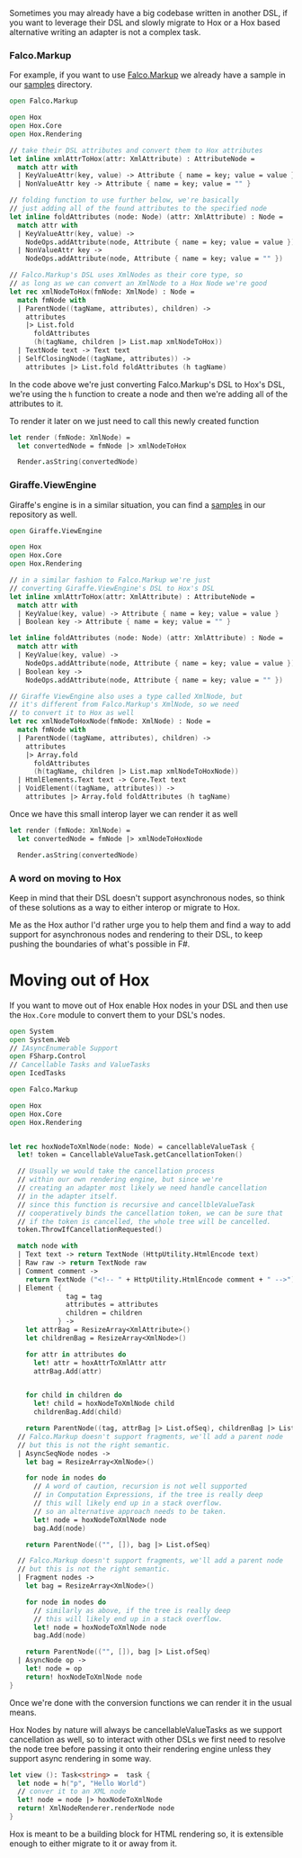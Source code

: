 Sometimes you may already have a big codebase written in another DSL, if you want to leverage their DSL and slowly migrate to Hox or a Hox based alternative writing an adapter is not a complex task.

### Falco.Markup

For example, if you want to use [Falco.Markup](https://www.falcoframework.com/docs/markup.html) we already have a sample in our [samples](https://github.com/AngelMunoz/Hox/tree/bd1fdb82de26389d4ebfd49f65b58b2340cb8999/samples/Falco) directory.

```fsharp
open Falco.Markup

open Hox
open Hox.Core
open Hox.Rendering

// take their DSL attributes and convert them to Hox attributes
let inline xmlAttrToHox(attr: XmlAttribute) : AttributeNode =
  match attr with
  | KeyValueAttr(key, value) -> Attribute { name = key; value = value }
  | NonValueAttr key -> Attribute { name = key; value = "" }

// folding function to use further below, we're basically
// just adding all of the found attributes to the specified node
let inline foldAttributes (node: Node) (attr: XmlAttribute) : Node =
  match attr with
  | KeyValueAttr(key, value) ->
    NodeOps.addAttribute(node, Attribute { name = key; value = value })
  | NonValueAttr key ->
    NodeOps.addAttribute(node, Attribute { name = key; value = "" })

// Falco.Markup's DSL uses XmlNodes as their core type, so
// as long as we can convert an XmlNode to a Hox Node we're good
let rec xmlNodeToHox(fmNode: XmlNode) : Node =
  match fmNode with
  | ParentNode((tagName, attributes), children) ->
    attributes
    |> List.fold
      foldAttributes
      (h(tagName, children |> List.map xmlNodeToHox))
  | TextNode text -> Text text
  | SelfClosingNode((tagName, attributes)) ->
    attributes |> List.fold foldAttributes (h tagName)
```

In the code above we're just converting Falco.Markup's DSL to Hox's DSL, we're using the `h` function to create a node and then we're adding all of the attributes to it.

To render it later on we just need to call this newly created function

```fsharp
let render (fmNode: XmlNode) =
  let convertedNode = fmNode |> xmlNodeToHox

  Render.asString(convertedNode)
```

### Giraffe.ViewEngine

Giraffe's engine is in a similar situation, you can find a [samples](https://github.com/AngelMunoz/Hox/tree/bd1fdb82de26389d4ebfd49f65b58b2340cb8999/samples/Giraffe) in our repository as well.

```fsharp
open Giraffe.ViewEngine

open Hox
open Hox.Core
open Hox.Rendering

// in a similar fashion to Falco.Markup we're just
// converting Giraffe.ViewEngine's DSL to Hox's DSL
let inline xmlAttrToHox(attr: XmlAttribute) : AttributeNode =
  match attr with
  | KeyValue(key, value) -> Attribute { name = key; value = value }
  | Boolean key -> Attribute { name = key; value = "" }

let inline foldAttributes (node: Node) (attr: XmlAttribute) : Node =
  match attr with
  | KeyValue(key, value) ->
    NodeOps.addAttribute(node, Attribute { name = key; value = value })
  | Boolean key ->
    NodeOps.addAttribute(node, Attribute { name = key; value = "" })

// Giraffe ViewEngine also uses a type called XmlNode, but
// it's different from Falco.Markup's XmlNode, so we need
// to convert it to Hox as well
let rec xmlNodeToHoxNode(fmNode: XmlNode) : Node =
  match fmNode with
  | ParentNode((tagName, attributes), children) ->
    attributes
    |> Array.fold
      foldAttributes
      (h(tagName, children |> List.map xmlNodeToHoxNode))
  | HtmlElements.Text text -> Core.Text text
  | VoidElement((tagName, attributes)) ->
    attributes |> Array.fold foldAttributes (h tagName)
```

Once we have this small interop layer we can render it as well

```fsharp
let render (fmNode: XmlNode) =
  let convertedNode = fmNode |> xmlNodeToHoxNode

  Render.asString(convertedNode)
```

### A word on moving to Hox

Keep in mind that their DSL doesn't support asynchronous nodes, so think of these solutions as a way to either interop or migrate to Hox.

Me as the Hox author I'd rather urge you to help them and find a way to add support for asynchronous nodes and rendering to their DSL, to keep pushing the boundaries of what's possible in F#.

# Moving out of Hox

If you want to move out of Hox enable Hox nodes in your DSL and then use the `Hox.Core` module to convert them to your DSL's nodes.

```fsharp
open System
open System.Web
// IAsyncEnumerable Support
open FSharp.Control
// Cancellable Tasks and ValueTasks
open IcedTasks

open Falco.Markup

open Hox
open Hox.Core
open Hox.Rendering


let rec hoxNodeToXmlNode(node: Node) = cancellableValueTask {
  let! token = CancellableValueTask.getCancellationToken()

  // Usually we would take the cancellation process
  // within our own rendering engine, but since we're
  // creating an adapter most likely we need handle cancellation
  // in the adapter itself.
  // since this function is recursive and cancellbleValueTask
  // cooperatively binds the cancellation token, we can be sure that
  // if the token is cancelled, the whole tree will be cancelled.
  token.ThrowIfCancellationRequested()

  match node with
  | Text text -> return TextNode (HttpUtility.HtmlEncode text)
  | Raw raw -> return TextNode raw
  | Comment comment ->
    return TextNode ("<!-- " + HttpUtility.HtmlEncode comment + " -->")
  | Element {
              tag = tag
              attributes = attributes
              children = children
            } ->
    let attrBag = ResizeArray<XmlAttribute>()
    let childrenBag = ResizeArray<XmlNode>()

    for attr in attributes do
      let! attr = hoxAttrToXmlAttr attr
      attrBag.Add(attr)


    for child in children do
      let! child = hoxNodeToXmlNode child
      childrenBag.Add(child)

    return ParentNode((tag, attrBag |> List.ofSeq), childrenBag |> List.ofSeq)
  // Falco.Markup doesn't support fragments, we'll add a parent node
  // but this is not the right semantic.
  | AsyncSeqNode nodes ->
    let bag = ResizeArray<XmlNode>()

    for node in nodes do
      // A word of caution, recursion is not well supported
      // in Computation Expressions, if the tree is really deep
      // this will likely end up in a stack overflow.
      // so an alternative approach needs to be taken.
      let! node = hoxNodeToXmlNode node
      bag.Add(node)

    return ParentNode(("", []), bag |> List.ofSeq)

  // Falco.Markup doesn't support fragments, we'll add a parent node
  // but this is not the right semantic.
  | Fragment nodes ->
    let bag = ResizeArray<XmlNode>()

    for node in nodes do
      // similarly as above, if the tree is really deep
      // this will likely end up in a stack overflow.
      let! node = hoxNodeToXmlNode node
      bag.Add(node)

    return ParentNode(("", []), bag |> List.ofSeq)
  | AsyncNode op ->
    let! node = op
    return! hoxNodeToXmlNode node
}
```

Once we're done with the conversion functions we can render it in the usual means.

Hox Nodes by nature will always be cancellableValueTasks as we support cancellation as well, so to interact with other DSLs we first need to resolve the node tree before passing it onto their rendering engine unless they support async rendering in some way.

```fsharp
let view (): Task<string> =  task {
  let node = h("p", "Hello World")
  // conver it to an XML node
  let! node = node |> hoxNodeToXmlNode
  return! XmlNodeRenderer.renderNode node
}
```

Hox is meant to be a building block for HTML rendering so, it is extensible enough to either migrate to it or away from it.
